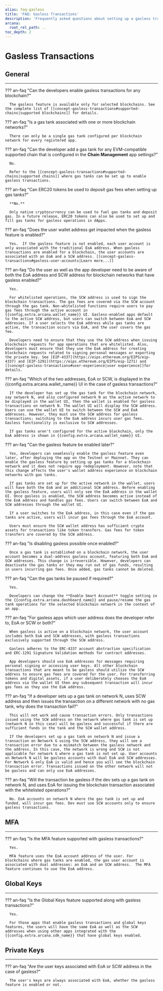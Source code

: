 ```yaml
---
alias: faq-gasless
title: 'FAQ: Gasless Transactions'
description: 'Frequently asked questions about setting up a gasless transactions, the Web3 app developer and user experience.'
arcana:
  root_rel_path: ..
toc_depth: 2
---
```


# Gasless Transactions

## General

---

??? an-faq "Can the developers enable gasless transactions for any blockchain?"

      The gasless feature is available only for selected blockchains. See the complete list of [[concept-gasless-transactions#supported-chains|supported blockchains]] for details.

??? an-faq "Is a gas tank associated with one or more blockchain networks?"

      There can only be a single gas tank configured per blockchain network for every registered app.

??? an-faq "Can the developer add a gas tank for any EVM-compatible supported chain that is configured in the **Chain Management** app settings?"

      No. 
      
      Refer to the [[concept-gasless-transactions#supported-chains|supported chains]] where gas tanks can be set up to enable gasless transactions.

??? an-faq "Can ERC20 tokens be used to deposit gas fees when setting up gas tanks?"

      **No.** 
      
      Only native cryptocurrency can be used to fuel gas tanks and deposit gas. In a future release, ERC20 tokens can also be used to set up and fill gas tanks for gasless operations in dApps.

??? an-faq "Does the user wallet address get impacted when the gasless feature is enabled?"

      Yes.  If the gasless feature is not enabled, each user account is only associated with the traditional EoA address. When gasless transactions are enabled for a blockchain, the user accounts are associated with an EoA and a SCW address. [[concept-gasless-transactions#gasless-user-accounts|Learn more...]]

??? an-faq "Do the user as well as the app developer need to be aware of both the EoA address and SCW address for blockchain networks that have gasless enabled?"

      Yes.
      
      For whitelisted operations, the SCW address is used to sign the blockchain transactions. The gas fees are covered via the SCW account through the gas tank. Non-whitelisted functions require users to pay gas fees through the active account in {{config.extra.arcana.wallet_name}} UI. Gasless-enabled apps default to the active SCW address, but users can switch between EoA and SCW addresses. If a user selects the EoA address while gas tanks are active, the transaction occurs via EoA, and the user covers the gas fee.

      Developers need to ensure that they use the SCW address when issuing blockchain requests for app operations that are whitelisted. Also, developers must ensure that they use the EoA address for creating blockchain requests related to signing personal messages or exporting the private key. See [EIP-4337](https://eips.ethereum.org/EIPS/eip-4337) and [EIP-1291](https://eips.ethereum.org/EIPS/eip-1271) and [[concept-gasless-transactions#user-experience|user experience]]for details.

??? an-faq "Which of the two addresses, EoA or SCW, is displayed in the {{config.extra.arcana.wallet_name}} UI in the case of gasless transactions?"

      If the developer has set up the gas tank for the blockchain network, say network N, and also configured network N as the active network to be displayed in the wallet UI, then the wallet is enabled for gasless transactions on network N. The wallet UI will display the SCW address. Users can use the wallet UI to switch between the SCW and EoA addresses. However, they must use the SCW address for gasless transactions; switching to the EoA address incurs user gas fees. Gasless functionality is exclusive to SCW addresses. 
      
      If gas tanks aren't configured for the active blockchain, only the EoA address is shown in {{config.extra.arcana.wallet_name}} UI.

??? an-faq "Can the gasless feature be enabled later?"

      Yes, developers can seamlessly enable the gasless feature even later, after deploying the app on the Testnet or Mainnet. They can enable the gasless feature by setting up gas tanks for a blockchain network and it does not require app redeployment. However, note that this change affects the user's wallet address experience on blockchain networks with gas tanks.
      
      If gas tanks are set up for the active network in the wallet, users will have both the EoA and an additional SCW address. Before enabling the gasless feature, users will only see the EoA address in the wallet UI. Once gasless is enabled, the SCW address becomes active instead of the EoA address and handles gas fees. Users can switch between EoA and SCW addresses through the wallet UI.
      
      If a user switches to the EoA address, in this case even if the gas tanks are active, users will incur gas fees through the EoA account. 
      
      Users must ensure the SCW wallet address has sufficient crypto assets for transactions like token transfers. Gas fees for token transfers are covered by the SCW address.

??? an-faq "Is disabling gasless possible once enabled?"

      Once a gas tank is established on a blockchain network, the user account becomes a dual-address gasless account, featuring both EoA and SCW addresses. This change is irreversible. However, developers can deactivate the gas tanks or they may run out of gas funds, resulting in users incurring gas fees. Once added, gas tanks cannot be deleted.

??? an-faq "Can the gas tanks be paused if required?"

      Yes. 
      
      Developers can change the **Enable Smart Account** toggle setting in the {{config.extra.arcana.dashboard_name}} and pause/resume the gas tank operations for the selected blockchain network in the context of an app.

??? an-faq "For gasless apps which user address does the developer refer to, EoA or SCW or both?"

      When gasless is active on a blockchain network, the user account includes both EoA and SCW addresses, with gasless transactions exclusively supported through the SCW address.
      
      Gasless adheres to the ERC-4337 account abstraction specification and ERC-1291 Signature Validation methods for contract addresses.
      
      App developers should use EoA addresses for messages requiring personal signing or accessing user keys. All other blockchain transactions that are meant to be gasless should utilize the SCW address to ensure gas fees are covered for the user. For transferring tokens and digital assets, if a user deliberately chooses the EoA address via the wallet UI then any subsequent transaction will incur gas fees as they use the EoA address.

??? an-faq "If a developer sets up a gas tank on network N, uses SCW address and then issues the transaction on a different network with no gas tank, why does the transaction fail?"

      This will not work and cause transaction errors. Only transactions issued using the SCW address on the network where gas tank is set up (network N in this case) will be gasless and successful if there are sufficient funds in the tank and the SCW wallet address.
      
      If the developers set up a gas tank on network N and issue a transaction on Network G using the SCW address, they will see a transaction error due to a mismatch between the gasless network and the address. In this case, the network is wrong and SCW is not applicable for network G where a gas tank is not set up. User accounts on Network N will be gasless accounts with dual EoA and SCW addresses. For Network G only EoA is valid and hence you will see the blockchain transaction error. Transactions issued on the other network will not be gasless and can only use EoA addresses.

??? an-faq "Will the transaction be gasless if the dev sets up a gas tank on network N, and uses EoA for issuing the blockchain transaction associated with the whitelisted operations?"

      No. EoA accounts on network N where the gas tank is set up and funded, will incur gas fees. Dev must use SCW accounts only to ensure gasless transactions.

## MFA

---

??? an-faq "Is the MFA feature supported with gasless transactions?"

      Yes.
      
      MFA feature uses the EoA account address of the user. For blockchains where gas tanks are enabled, the gas user account is associated with dual addresses: an EoA and an SCW address.  The MFA feature continues to use the EoA address. 

## Global Keys

---

??? an-faq "Is the Global Keys feature supported along with gasless transactions?"

      Yes.

      For those apps that enable gasless transactions and global keys features, the users will have the same EoA as well as the SCW addresses when using other apps integrated with the {{config.extra.arcana.sdk_name}} that have global keys enabled.

## Private Keys

---

??? an-faq "Are the user keys associated with EoA or SCW address in the case of gasless?"

      The user's keys are always associated with EoA, whether the gasless feature is enabled or not.

      
